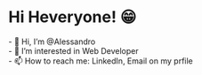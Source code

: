 <h1>Hi Heveryone! 😁</h1>
- 👋 Hi, I’m @Alessandro <br>
- 👀 I’m interested in Web Developer <br>
- 📫 How to reach me: LinkedIn, Email on my prfile <br>

<!---
Alessandro9827/Alessandro9827 is a ✨ special ✨ repository because its `README.md` (this file) appears on your GitHub profile.
You can click the Preview link to take a look at your changes.
--->

